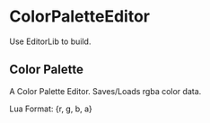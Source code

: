 ColorPaletteEditor
==================

Use EditorLib to build.

Color Palette
-------------
A Color Palette Editor. Saves/Loads rgba color data.

Lua Format: {r, g, b, a}
